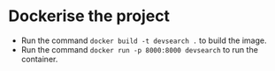 # Dockerise the project

- Run the command `docker build -t devsearch .` to build the image.
- Run the command `docker run -p 8000:8000 devsearch` to run the container.
